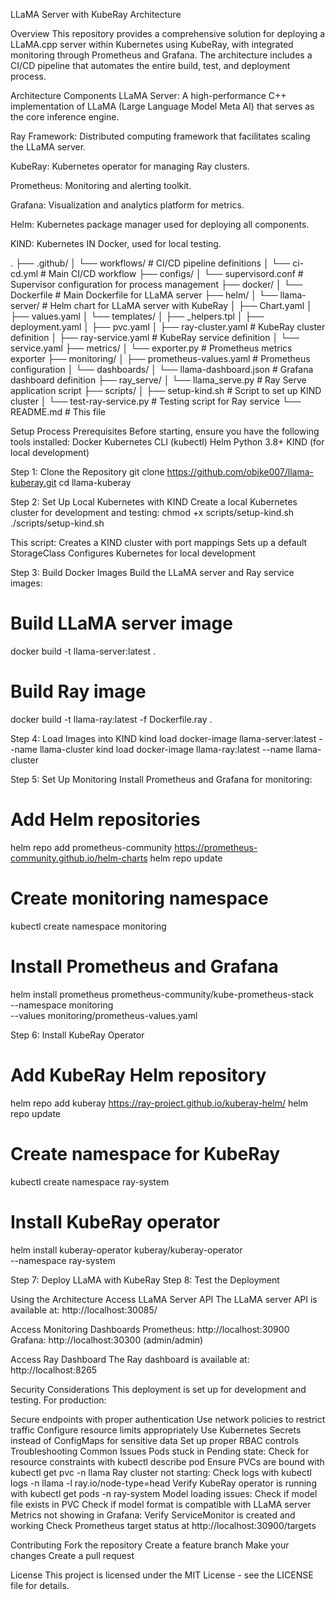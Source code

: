 LLaMA Server with KubeRay Architecture

Overview
This repository provides a comprehensive solution for deploying a LLaMA.cpp server within Kubernetes using KubeRay, with integrated monitoring through Prometheus and Grafana. The architecture includes a CI/CD pipeline that automates the entire build, test, and deployment process.


Architecture Components
LLaMA Server: A high-performance C++ implementation of LLaMA (Large Language Model Meta AI) that serves as the core inference engine.

Ray Framework: Distributed computing framework that facilitates scaling the LLaMA server.

KubeRay: Kubernetes operator for managing Ray clusters.

Prometheus: Monitoring and alerting toolkit.

Grafana: Visualization and analytics platform for metrics.

Helm: Kubernetes package manager used for deploying all components.

KIND: Kubernetes IN Docker, used for local testing.

.
├── .github/
│   └── workflows/         # CI/CD pipeline definitions
│       └── ci-cd.yml      # Main CI/CD workflow
├── configs/
│   └── supervisord.conf   # Supervisor configuration for process management
├── docker/
│   └── Dockerfile         # Main Dockerfile for LLaMA server
├── helm/
│   └── llama-server/      # Helm chart for LLaMA server with KubeRay
│       ├── Chart.yaml
│       ├── values.yaml
│       └── templates/
│           ├── _helpers.tpl
│           ├── deployment.yaml
│           ├── pvc.yaml
│           ├── ray-cluster.yaml  # KubeRay cluster definition
│           ├── ray-service.yaml  # KubeRay service definition
│           └── service.yaml
├── metrics/
│   └── exporter.py        # Prometheus metrics exporter
├── monitoring/
│   ├── prometheus-values.yaml     # Prometheus configuration
│   └── dashboards/
│       └── llama-dashboard.json   # Grafana dashboard definition
├── ray_serve/
│   └── llama_serve.py     # Ray Serve application script
├── scripts/
│   ├── setup-kind.sh      # Script to set up KIND cluster
│   └── test-ray-service.py  # Testing script for Ray service
└── README.md              # This file


Setup Process
Prerequisites
Before starting, ensure you have the following tools installed:
Docker
Kubernetes CLI (kubectl)
Helm
Python 3.8+
KIND (for local development)

Step 1: Clone the Repository
git clone https://github.com/obike007/llama-kuberay.git
cd llama-kuberay

Step 2: Set Up Local Kubernetes with KIND
Create a local Kubernetes cluster for development and testing:
chmod +x scripts/setup-kind.sh
./scripts/setup-kind.sh

This script:
Creates a KIND cluster with port mappings
Sets up a default StorageClass
Configures Kubernetes for local development

Step 3: Build Docker Images
Build the LLaMA server and Ray service images:
# Build LLaMA server image
docker build -t llama-server:latest .
# Build Ray image
docker build -t llama-ray:latest -f Dockerfile.ray .

Step 4: Load Images into KIND
kind load docker-image llama-server:latest --name llama-cluster
kind load docker-image llama-ray:latest --name llama-cluster

Step 5: Set Up Monitoring
Install Prometheus and Grafana for monitoring:
# Add Helm repositories
helm repo add prometheus-community https://prometheus-community.github.io/helm-charts
helm repo update
# Create monitoring namespace
kubectl create namespace monitoring
# Install Prometheus and Grafana
helm install prometheus prometheus-community/kube-prometheus-stack \
  --namespace monitoring \
  --values monitoring/prometheus-values.yaml

Step 6: Install KubeRay Operator
# Add KubeRay Helm repository
helm repo add kuberay https://ray-project.github.io/kuberay-helm/
helm repo update
# Create namespace for KubeRay
kubectl create namespace ray-system
# Install KubeRay operator
helm install kuberay-operator kuberay/kuberay-operator \
  --namespace ray-system

Step 7: Deploy LLaMA with KubeRay
Step 8: Test the Deployment

Using the Architecture
Access LLaMA Server API
The LLaMA server API is available at:
http://localhost:30085/

Access Monitoring Dashboards
Prometheus: http://localhost:30900
Grafana: http://localhost:30300 (admin/admin)

Access Ray Dashboard
The Ray dashboard is available at:
http://localhost:8265

Security Considerations
This deployment is set up for development and testing. For production:

Secure endpoints with proper authentication
Use network policies to restrict traffic
Configure resource limits appropriately
Use Kubernetes Secrets instead of ConfigMaps for sensitive data
Set up proper RBAC controls
Troubleshooting
Common Issues
Pods stuck in Pending state:
Check for resource constraints with kubectl describe pod <pod-name>
Ensure PVCs are bound with kubectl get pvc -n llama
Ray cluster not starting:
Check logs with kubectl logs -n llama -l ray.io/node-type=head
Verify KubeRay operator is running with kubectl get pods -n ray-system
Model loading issues:
Check if model file exists in PVC
Check if model format is compatible with LLaMA server
Metrics not showing in Grafana:
Verify ServiceMonitor is created and working
Check Prometheus target status at http://localhost:30900/targets

Contributing
Fork the repository
Create a feature branch
Make your changes
Create a pull request

License
This project is licensed under the MIT License - see the LICENSE file for details.
